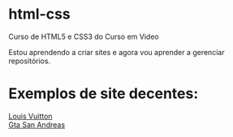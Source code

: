 # html-css
 Curso de HTML5 e CSS3 do Curso em Video

Estou aprendendo a criar sites e agora vou aprender a gerenciar repositórios.

<h1>Exemplos de site decentes:</h1>

<a target="_blank" href="https://thigadasilva.github.io/html-css/desafios/tempo/">Louis Vuitton</a> <br>
<a target="_blank" href="https://thigadasilva.github.io/html-css/desafios/d010/">Gta San Andreas</a>